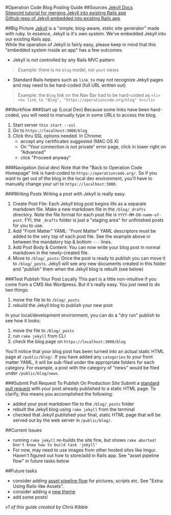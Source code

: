 

#Operation Code Blog Posting Guide
##Sources
[Jekyll Docs](http://jekyllrb.com/docs/home/)  
[Sitepoint tutorial for merging Jekyll into existing Rails app](http://www.sitepoint.com/jekyll-rails/)  
[Github repo of Jekyll embedded into existing Rails app](https://github.com/JesseHerrick/jekyll-on-rails)  

##Big Picture
[Jekyll](http://jekyllrb.com/) is a "simple, blog-aware, static site generator" made with ruby. In essence, Jekyll is it's own system. We've embedded Jekyll into our existing Rails app.  
While the operation of Jekyll is fairly easy, please keep in mind that this "embedded system inside an app" has a few outcomes:  

- Jekyll is not controlled by any Rails MVC pattern  
> Example: there is no `blog` model, nor `post` views  

- Standard Rails helpers such as `link_to` may not recognize Jekyll pages and may need to be hard-coded (full URL written out)  
>Example: the `Blog` link on the Nav Bar had to be hard-coded as `<li><%= link_to "Blog", "https://operationcode.org/blog" %></li>`  

##Workflow
###Start up (Local Dev)
Because some links have been hard-coded, you will need to manually type in some URLs to access the blog.  
1. Start server `thin start --ssl`  
2. Go to `https://localhost:3000/blog`
3. Click thru SSL options needed. In Chrome:  
	- accept any certificates suggested (MAC OS X)
	- On "Your connection is not private" error page, click in lower right on "Advanced"
	- click "Proceed anyway"

###Navigation (local dev)
Note that the "Back to Operation Code Homepage" link is hard-coded to `https://operationcode.org/`. So if you want to get out of the blog in the local dev environment, you'll have to manually change your url to  `https://localhost:3000`.

###Writing Posts
Writing a post with Jekyll is really easy.
1. Create Post File: Each Jekyll blog post begins life as a separate markdown file. Make a new markdown file in the `/blog/_drafts` directory. Note the file format for each post file is `YYYY-MM-DD-name-of-post`.  FYI, the `_drafts` folder is just a "staging area" for unfinished posts for you to use.
2. Add "Front Matter" YAML: "Front Matter" YAML descriptors must be added to the very top of each post file. See the example above in between the mandatory top & bottom `---` lines.
3. Add Post Body & Content: You can now write your blog post in normal markdown in the newly-created file.
4. Move to `/blog/_posts`: Once the post is ready to publish you can move it to `/blog/_posts`. Jekyll will see any new documents created in this folder and "publish" them when the Jekyll blog is rebuilt (see below)

###Test Publish Your Post Locally
This part is a little non-intuitive if you come from a CMS like Wordpress. But it's really easy. You just need to do two things:
1. move the file to to `/blog/_posts`
2. rebuild the Jekyll blog to publish your new post  

In your local/development environment, you can do a "dry run" publish to see how it looks:
1. move the file to  `/blog/_posts`
2. run `rake jekyll` from CLI
3. check the blog page on `https://localhost:3000/blog`

You'll notice that your blog post has been turned into an actual static HTML page at `/public/blog/`. If you have added any `categories` to your front matter YAML, it will be sub-filed under the appropriate folders for each category. For example, a post with the category of "news" would be filed under `/public/blog/news`.

###Submit Pull Request To Publish On Production Site
Submit a [standard pull request](https://github.com/OperationCode/operationcode/blob/master/CONTRIBUTING.md) with your post already published to a static HTML page. To clarify, this means you accomplished the following:
- added your post markdown file to the `/blog/_posts` folder
- rebuilt the Jekyll blog using `rake jekyll` from the terminal
- checked that Jekyll published your final, static HTML page that will be served out by the web server in `/public/blog/`.

##Current Issues
- running `rake jekyll` re-builds the site fine, but shows `rake aborted! Don't know how to build task 'jekyll'`  
- For now, may need to use images from other hosted sites like Imgur. Haven't figured out how to store/add in Rails app. See "asset pipeline flow" in future tasks below

##Future tasks
- consider adding [asset pipeline flow](http://www.sitepoint.com/jekyll-rails/) for pictures, scripts etc. See "Extra: Using Rails-like Assets".
- consider adding a [new theme](http://drjekyllthemes.github.io/)
- add some posts!

*v1 of this guide created by Chris Kibble*
